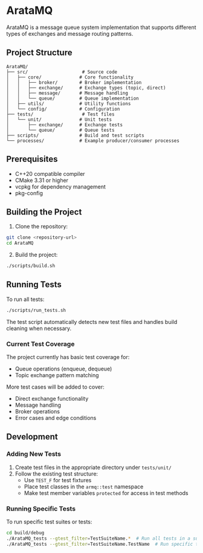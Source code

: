 # ArataMQ

ArataMQ is a message queue system implementation that supports different types of exchanges and message routing patterns.

## Project Structure

```
ArataMQ/
├── src/                    # Source code
│   ├── core/              # Core functionality
│   │   ├── broker/        # Broker implementation
│   │   ├── exchange/      # Exchange types (topic, direct)
│   │   ├── message/       # Message handling
│   │   └── queue/         # Queue implementation
│   ├── utils/             # Utility functions
│   └── config/            # Configuration
├── tests/                  # Test files
│   └── unit/              # Unit tests
│       ├── exchange/      # Exchange tests
│       └── queue/         # Queue tests
├── scripts/               # Build and test scripts
└── processes/             # Example producer/consumer processes
```

## Prerequisites

- C++20 compatible compiler
- CMake 3.31 or higher
- vcpkg for dependency management
- pkg-config

## Building the Project

1. Clone the repository:
```bash
git clone <repository-url>
cd ArataMQ
```

2. Build the project:
```bash
./scripts/build.sh
```

## Running Tests

To run all tests:
```bash
./scripts/run_tests.sh
```

The test script automatically detects new test files and handles build cleaning when necessary.

### Current Test Coverage

The project currently has basic test coverage for:
- Queue operations (enqueue, dequeue)
- Topic exchange pattern matching

More test cases will be added to cover:
- Direct exchange functionality
- Message handling
- Broker operations
- Error cases and edge conditions

## Development

### Adding New Tests

1. Create test files in the appropriate directory under `tests/unit/`
2. Follow the existing test structure:
   - Use `TEST_F` for test fixtures
   - Place test classes in the `armq::test` namespace
   - Make test member variables `protected` for access in test methods

### Running Specific Tests

To run specific test suites or tests:
```bash
cd build/debug
./ArataMQ_tests --gtest_filter=TestSuiteName.*  # Run all tests in a suite
./ArataMQ_tests --gtest_filter=TestSuiteName.TestName  # Run specific test
```
